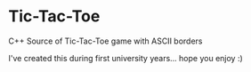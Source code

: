# Tic-Tac-Toe
C++ Source of Tic-Tac-Toe game with ASCII borders

I've created this during first university years... hope you enjoy :)
